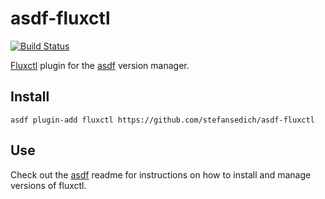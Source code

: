 # asdf-fluxctl

[![Build Status](https://travis-ci.com/stefansedich/asdf-fluxctl.svg?branch=master)](https://travis-ci.com/stefansedich/asdf-flluxctl)

[Fluxctl](https://github.com/weaveworks/flux) plugin for the [asdf](https://github.com/asdf-vm/asdf) version manager.

## Install

```
asdf plugin-add fluxctl https://github.com/stefansedich/asdf-fluxctl
```

## Use

Check out the [asdf](https://github.com/asdf-vm/asdf) readme for instructions on how to install and manage versions of fluxctl.
